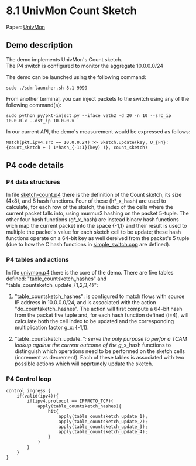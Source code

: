 
# 8.1 UnivMon Count Sketch

Paper: [UnivMon](https://dl.acm.org/citation.cfm?doid=2934872.2934906 "UnivMon")

## Demo description
The demo implements UnivMon's Count sketch.  
The P4 switch is configured to monitor the aggregate 10.0.0.0/24

The demo can be launched using the following command:
```
sudo ./sdm-launcher.sh 8.1 9999
```
From another terminal, you can inject packets to the switch using any of the following command(s):
```
sudo python py/pkt-inject.py --iface veth2 -d 20 -n 10 --src_ip 10.0.0.x --dst_ip 10.0.0.x
```

In our current API, the demo's measurement would be expressed as follows:
```
Match(pkt.ipv4.src == 10.0.0.24) >> Sketch.update(key, U_{Fn}:{count_sketch + ( 1*hash_{-1:1}(key) )}, count_sketch)
```

## P4 code details

### P4 data structures

In file [sketch-count.p4](p4src/include/sketch-count.p4 "sketch-count.p4") there is the definition of the Count sketch, its size (4x8), and 8 hash functions. Four of these (h*_x_hash) are used to calculate, for each row of the sketch, the index of the cells where the current packet falls into, using murmur3 hashing on the packet 5-tuple. The other four hash functions (g*_x_hash) are instead binary hash functions wich map the current packet into the space {-1,1} and their result is used to multiple the packet's value for each sketch cell to be update; these hash functions operate on a 64-bit key as well dereived from the packet's 5 tuple (due to how the C hash functions in [simple_switch.cpp](../../../../bmv2/targets/simple_switch/simple_switch.cpp "simple_switch.cpp") are defined).


### P4 tables and actions
In file [univmon.p4](p4src/univmon.p4 "univmon.p4") there is the core of the demo.
There are five tables defined: "table_countsketch_hashes" and "table_countsketch_update_{1,2,3,4}":

1. "table_countsketch_hashes": is configured to match flows with source IP address in 10.0.0.0/24, and is associated with the action "do_countsketch_hashes". The action will first compute a 64-bit hash from the packet five tuple and, for each hash function defined (i=4), will calculate both the cell index to be updated and the corresponding multiplication factor g_x: {-1,1}. 

2. "table_countsketch_update_*": serve the only purpose to perfor a TCAM lookup against the current outcome of the g*_x_hash functions to distinguish which operations need to be performed on the sketch cells (increment vs decrement). Each of these tables is associated with two possible actions which will opprtunely update the sketch.

### P4 Control loop

```
control ingress {
    if(valid(ipv4)){
        if(ipv4.protocol == IPPROTO_TCP){
            apply(table_countsketch_hashes){
                hit{
                    apply(table_countsketch_update_1);
                    apply(table_countsketch_update_2);
                    apply(table_countsketch_update_3);
                    apply(table_countsketch_update_4);
                }
            }
        }
    }
}
```
